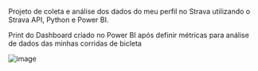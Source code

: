 Projeto de coleta e análise dos dados do meu perfil no Strava utilizando o Strava API, Python e Power BI.

Print do Dashboard criado no Power BI após definir métricas para análise de dados das minhas corridas de bicleta

![image](https://github.com/FelixGomes/StravaAPI/assets/75041906/8fc376c2-2a63-4ef1-a44c-ee0571d1faf9)
